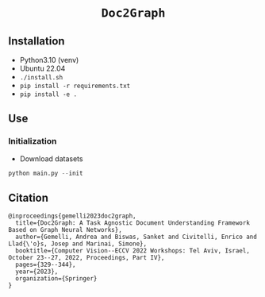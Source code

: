 # <p align=center>`Doc2Graph`</p> 

## Installation

- Python3.10 (venv)
- Ubuntu 22.04
- `./install.sh`
- `pip install -r requirements.txt`
- `pip install -e .`

## Use

### Initialization

- Download datasets

~~~python
python main.py --init
~~~

## Citation
```
@inproceedings{gemelli2023doc2graph,
  title={Doc2Graph: A Task Agnostic Document Understanding Framework Based on Graph Neural Networks},
  author={Gemelli, Andrea and Biswas, Sanket and Civitelli, Enrico and Llad{\'o}s, Josep and Marinai, Simone},
  booktitle={Computer Vision--ECCV 2022 Workshops: Tel Aviv, Israel, October 23--27, 2022, Proceedings, Part IV},
  pages={329--344},
  year={2023},
  organization={Springer}
}
```